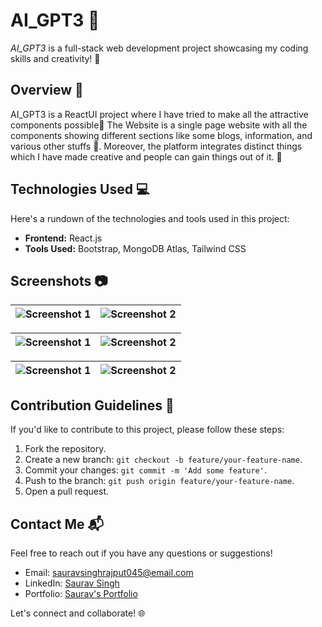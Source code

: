 # AI_GPT3 🚀

*AI_GPT3* is a full-stack web development project showcasing my coding skills and creativity! 🌟

## Overview 📖

AI_GPT3 is a ReactUI project where I have tried to make all the attractive components possible🚀 The Website is a single page website with all the components showing different sections like some blogs, information, and various other stuffs 🤝. Moreover, the platform integrates distinct things which I have made creative and people can gain things out of it. 💖

## Technologies Used 💻

Here's a rundown of the technologies and tools used in this project:

- **Frontend:** React.js
- **Tools Used:** Bootstrap, MongoDB Atlas, Tailwind CSS

## Screenshots 📷


| ![Screenshot 1](https://github.com/Saurav-045/AI_GPT3/assets/83125250/4dd2b896-38bd-4346-904a-24db8c7a5b80)| ![Screenshot 2](https://github.com/Saurav-045/AI_GPT3/assets/83125250/ad694778-cfad-4007-8363-bb05bd0102f5)|
|-------------------------------------------|-------------------------------------------|


| ![Screenshot 1](https://github.com/Saurav-045/AI_GPT3/assets/83125250/e3ec4c97-10b9-4bf6-856d-efa2034e834f)| ![Screenshot 2](https://github.com/Saurav-045/AI_GPT3/assets/83125250/352fa64a-1d89-446d-9128-b08d736eb231)|
|-------------------------------------------|-------------------------------------------|


| ![Screenshot 1](https://github.com/Saurav-045/AI_GPT3/assets/83125250/1a27cd02-a5df-4821-aa76-9a41f94a0e49)| ![Screenshot 2](https://github.com/Saurav-045/AI_GPT3/assets/83125250/99e1bd9b-4b9a-4704-85df-cf803c76bf56)|
|-------------------------------------------|-------------------------------------------|


## Contribution Guidelines 🤝

If you'd like to contribute to this project, please follow these steps:

1. Fork the repository.
2. Create a new branch: `git checkout -b feature/your-feature-name`.
3. Commit your changes: `git commit -m 'Add some feature'`.
4. Push to the branch: `git push origin feature/your-feature-name`.
5. Open a pull request.

## Contact Me 📬

Feel free to reach out if you have any questions or suggestions!

- Email: sauravsinghrajput045@email.com
- LinkedIn: [Saurav Singh](https://www.linkedin.com/in/saurav045/)
- Portfolio: [Saurav's Portfolio](https://sauravsinghrajput.netlify.app)

Let's connect and collaborate! 🌐

